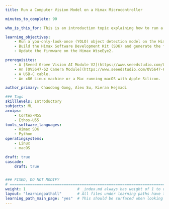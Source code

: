 ```yaml
---
title: Run a Computer Vision Model on a Himax Microcontroller

minutes_to_complete: 90

who_is_this_for: This is an introduction topic explaining how to run a computer vision application on an embedded device from Himax. The example uses an off-the-shelf Himax WiseEye2 module which is based on Arm Cortex-M55 and Ethos-U55.

learning_objectives:
    - Run a you-only-look-once (YOLO) object detection model on the Himax device.
    - Build the Himax Software Development Kit (SDK) and generate the firmware image file.
    - Update the firmware on the Himax WiseEye2.

prerequisites:
    - A [Seeed Grove Vision AI Module V2](https://www.seeedstudio.com/Grove-Vision-AI-Module-V2-p-5851.html) development board.
    - An [OV5647-62 Camera Module](https://www.seeedstudio.com/OV5647-69-1-FOV-Camera-module-for-Raspberry-Pi-3B-4B-p-5484.html) and included FPC cable.
    - A USB-C cable.
    - An x86 Linux machine or a Mac running macOS with Apple Silicon.

author_primary: Chaodong Gong, Alex Su, Kieran Hejmadi

### Tags
skilllevels: Introductory
subjects: ML
armips:
    - Cortex-M55
    - Ethos-U55
tools_software_languages:
    - Himax SDK
    - Python
operatingsystems:
    - Linux
    - macOS

draft: true
cascade:
    draft: true


### FIXED, DO NOT MODIFY
# ================================================================================
weight: 1                       # _index.md always has weight of 1 to order correctly
layout: "learningpathall"       # All files under learning paths have this same wrapper
learning_path_main_page: "yes"  # This should be surfaced when looking for related content. Only set for _index.md of learning path content.
---
```

